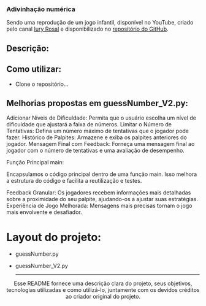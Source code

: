 ### Adivinhação numérica 

Sendo uma reprodução de um jogo infantil, disponível no YouTube, criado pelo canal [Iury Rosal](https://www.youtube.com/watch?v=x0_mWMQLz3E&list=PLshkB4NQEfC7jz8Ig-JcqwjZz8WSI2s8W&index=3) e disponibilizado no [repositório do GitHub](https://github.com/iuryrosal/projetos-python/tree/main/level-a/02
).


## Descrição:

## Como utilizar: 
- Clone o repositório... 


## Melhorias propostas em guessNumber_V2.py:





Adicionar Níveis de Dificuldade: Permita que o usuário escolha um nível de dificuldade que ajustará a faixa de números.
Limitar o Número de Tentativas: Defina um número máximo de tentativas que o jogador pode fazer.
Histórico de Palpites: Armazene e exiba os palpites anteriores do jogador.
Mensagem Final com Feedback: Forneça uma mensagem final ao jogador com o número de tentativas e uma avaliação de desempenho.

Função Principal main:

Encapsulamos o código principal dentro de uma função main. Isso melhora a estrutura do código e facilita a reutilização e testes.

Feedback Granular: Os jogadores recebem informações mais detalhadas sobre a proximidade do seu palpite, ajudando-os a ajustar suas estratégias.
Experiência de Jogo Melhorada: Mensagens mais precisas tornam o jogo mais envolvente e desafiador.

# Layout do projeto:
- guessNumber.py



- guessNumber_V2.py


  ---
  
<p align="center">
  Esse README fornece uma descrição clara do projeto, seus objetivos, tecnologias utilizadas e como utilizá-lo, juntamente com os devidos créditos ao criador original do projeto.
</p>